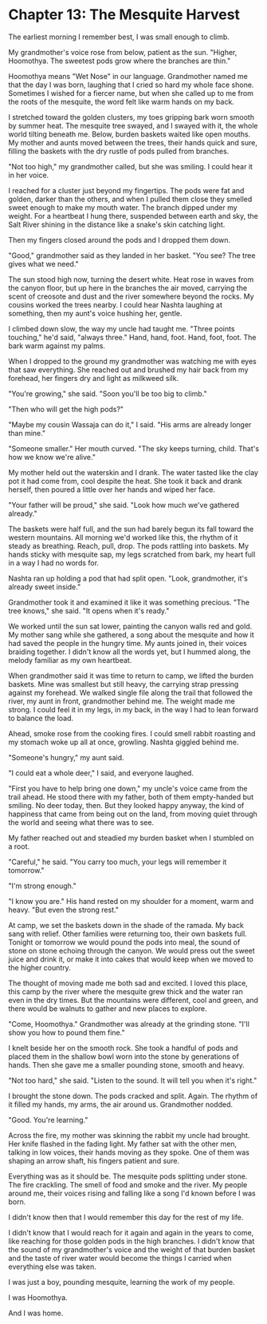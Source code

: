 # Chapter 13: The Mesquite Harvest

The earliest morning I remember best, I was small enough to climb.

My grandmother's voice rose from below, patient as the sun. "Higher, Hoomothya. The sweetest pods grow where the branches are thin."

Hoomothya means "Wet Nose" in our language. Grandmother named me that the day I was born, laughing that I cried so hard my whole face shone. Sometimes I wished for a fiercer name, but when she called up to me from the roots of the mesquite, the word felt like warm hands on my back.

I stretched toward the golden clusters, my toes gripping bark worn smooth by summer heat. The mesquite tree swayed, and I swayed with it, the whole world tilting beneath me. Below, burden baskets waited like open mouths. My mother and aunts moved between the trees, their hands quick and sure, filling the baskets with the dry rustle of pods pulled from branches.

"Not too high," my grandmother called, but she was smiling. I could hear it in her voice.

I reached for a cluster just beyond my fingertips. The pods were fat and golden, darker than the others, and when I pulled them close they smelled sweet enough to make my mouth water. The branch dipped under my weight. For a heartbeat I hung there, suspended between earth and sky, the Salt River shining in the distance like a snake's skin catching light.

Then my fingers closed around the pods and I dropped them down.

"Good," grandmother said as they landed in her basket. "You see? The tree gives what we need."

The sun stood high now, turning the desert white. Heat rose in waves from the canyon floor, but up here in the branches the air moved, carrying the scent of creosote and dust and the river somewhere beyond the rocks. My cousins worked the trees nearby. I could hear Nashta laughing at something, then my aunt's voice hushing her, gentle.

I climbed down slow, the way my uncle had taught me. "Three points touching," he'd said, "always three." Hand, hand, foot. Hand, foot, foot. The bark warm against my palms.

When I dropped to the ground my grandmother was watching me with eyes that saw everything. She reached out and brushed my hair back from my forehead, her fingers dry and light as milkweed silk.

"You're growing," she said. "Soon you'll be too big to climb."

"Then who will get the high pods?"

"Maybe my cousin Wassaja can do it," I said. "His arms are already longer than mine."

"Someone smaller." Her mouth curved. "The sky keeps turning, child. That's how we know we're alive."

My mother held out the waterskin and I drank. The water tasted like the clay pot it had come from, cool despite the heat. She took it back and drank herself, then poured a little over her hands and wiped her face.

"Your father will be proud," she said. "Look how much we've gathered already."

The baskets were half full, and the sun had barely begun its fall toward the western mountains. All morning we'd worked like this, the rhythm of it steady as breathing. Reach, pull, drop. The pods rattling into baskets. My hands sticky with mesquite sap, my legs scratched from bark, my heart full in a way I had no words for.

Nashta ran up holding a pod that had split open. "Look, grandmother, it's already sweet inside."

Grandmother took it and examined it like it was something precious. "The tree knows," she said. "It opens when it's ready."

We worked until the sun sat lower, painting the canyon walls red and gold. My mother sang while she gathered, a song about the mesquite and how it had saved the people in the hungry time. My aunts joined in, their voices braiding together. I didn't know all the words yet, but I hummed along, the melody familiar as my own heartbeat.

When grandmother said it was time to return to camp, we lifted the burden baskets. Mine was smallest but still heavy, the carrying strap pressing against my forehead. We walked single file along the trail that followed the river, my aunt in front, grandmother behind me. The weight made me strong. I could feel it in my legs, in my back, in the way I had to lean forward to balance the load.

Ahead, smoke rose from the cooking fires. I could smell rabbit roasting and my stomach woke up all at once, growling. Nashta giggled behind me.

"Someone's hungry," my aunt said.

"I could eat a whole deer," I said, and everyone laughed.

"First you have to help bring one down," my uncle's voice came from the trail ahead. He stood there with my father, both of them empty-handed but smiling. No deer today, then. But they looked happy anyway, the kind of happiness that came from being out on the land, from moving quiet through the world and seeing what there was to see.

My father reached out and steadied my burden basket when I stumbled on a root.

"Careful," he said. "You carry too much, your legs will remember it tomorrow."

"I'm strong enough."

"I know you are." His hand rested on my shoulder for a moment, warm and heavy. "But even the strong rest."

At camp, we set the baskets down in the shade of the ramada. My back sang with relief. Other families were returning too, their own baskets full. Tonight or tomorrow we would pound the pods into meal, the sound of stone on stone echoing through the canyon. We would press out the sweet juice and drink it, or make it into cakes that would keep when we moved to the higher country.

The thought of moving made me both sad and excited. I loved this place, this camp by the river where the mesquite grew thick and the water ran even in the dry times. But the mountains were different, cool and green, and there would be walnuts to gather and new places to explore.

"Come, Hoomothya." Grandmother was already at the grinding stone. "I'll show you how to pound them fine."

I knelt beside her on the smooth rock. She took a handful of pods and placed them in the shallow bowl worn into the stone by generations of hands. Then she gave me a smaller pounding stone, smooth and heavy.

"Not too hard," she said. "Listen to the sound. It will tell you when it's right."

I brought the stone down. The pods cracked and split. Again. The rhythm of it filled my hands, my arms, the air around us. Grandmother nodded.

"Good. You're learning."

Across the fire, my mother was skinning the rabbit my uncle had brought. Her knife flashed in the fading light. My father sat with the other men, talking in low voices, their hands moving as they spoke. One of them was shaping an arrow shaft, his fingers patient and sure.

Everything was as it should be. The mesquite pods splitting under stone. The fire crackling. The smell of food and smoke and the river. My people around me, their voices rising and falling like a song I'd known before I was born.

I didn't know then that I would remember this day for the rest of my life.

I didn't know that I would reach for it again and again in the years to come, like reaching for those golden pods in the high branches. I didn't know that the sound of my grandmother's voice and the weight of that burden basket and the taste of river water would become the things I carried when everything else was taken.

I was just a boy, pounding mesquite, learning the work of my people.

I was Hoomothya.

And I was home.
